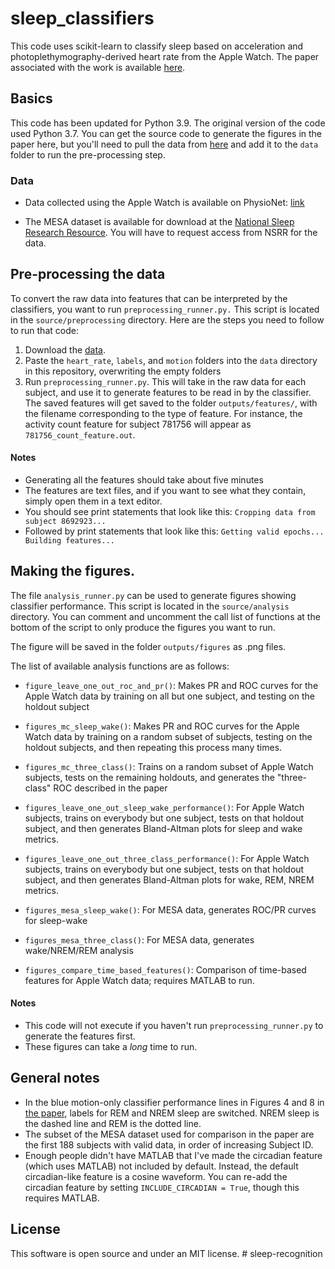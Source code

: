 # sleep_classifiers

This code uses scikit-learn to classify sleep based on acceleration and photoplethymography-derived heart rate from the Apple Watch. The paper associated with the work is available [here](https://academic.oup.com/sleep/article/42/12/zsz180/5549536).

## Basics

This code has been updated for Python 3.9. The original version of the code used Python 3.7. You can get the source code to generate the figures in the paper here, but you'll need to pull the data from [here](https://alpha.physionet.org/content/sleep-accel/1.0.0/) and add it to the `data` folder to run the pre-processing step. 

### Data

- Data collected using the Apple Watch is available on PhysioNet: [link](https://alpha.physionet.org/content/sleep-accel/1.0.0/)

- The MESA dataset is available for download at the [National Sleep Research Resource](https://sleepdata.org). You will have to request access from NSRR for the data.

## Pre-processing the data

To convert the raw data into features that can be interpreted by the classifiers, you want to run `preprocessing_runner.py.` This script is located in the `source/preprocessing` directory. Here are the steps you need to follow to run that code: 

1. Download the [data](https://alpha.physionet.org/content/sleep-accel/1.0.0/).
2. Paste the `heart_rate`, `labels`, and `motion` folders into the `data` directory in this repository, overwriting the empty folders 
3. Run `preprocessing_runner.py`. This will take in the raw data for each subject, and use it to generate features to be read in by the classifier. The saved features will get saved to the folder `outputs/features/`, with the filename corresponding to the type of feature. For instance, the activity count feature for subject 781756 will appear as `781756_count_feature.out`. 

#### Notes
- Generating all the features should take about five minutes
- The features are text files, and if you want to see what they contain, simply open them in a text editor. 
- You should see print statements that look like this: `Cropping data from subject 8692923...`
- Followed by print statements that look like this: `Getting valid epochs... Building features...`
 


## Making the figures.

The file `analysis_runner.py` can be used to generate figures showing classifier performance. This script is located in the `source/analysis` directory. You can comment and uncomment the call list of functions at the bottom of the script to only produce the figures you want to run. 

The figure will be saved in the folder `outputs/figures` as .png files. 

The list of available analysis functions are as follows: 
- `figure_leave_one_out_roc_and_pr()`: Makes PR and ROC curves for the Apple Watch data  by training on all but one subject, and testing on the holdout subject
- `figures_mc_sleep_wake()`: Makes PR and ROC curves for the Apple Watch data  by training on a random subset of subjects, testing on the holdout subjects, and then repeating this process many times.
- `figures_mc_three_class()`: Trains on a random subset of Apple Watch subjects, tests on the remaining holdouts, and generates the "three-class" ROC described in the paper
- `figures_leave_one_out_sleep_wake_performance()`: For Apple Watch subjects, trains on everybody but one subject, tests on that holdout subject, and then generates Bland-Altman plots for sleep and wake metrics.
- `figures_leave_one_out_three_class_performance()`:  For Apple Watch subjects, trains on everybody but one subject, tests on that holdout subject, and then generates Bland-Altman plots for wake, REM, NREM metrics.

- `figures_mesa_sleep_wake()`: For MESA data, generates ROC/PR curves for sleep-wake 
- `figures_mesa_three_class()`: For MESA data, generates wake/NREM/REM analysis

- `figures_compare_time_based_features()`: Comparison of time-based features for Apple Watch data; requires MATLAB to run. 



#### Notes
- This code will not execute if you haven't run `preprocessing_runner.py` to generate the features first. 
- These figures can take a _long_ time to run. 

## General notes
- In the blue motion-only classifier performance lines in Figures 4 and 8 in [the paper](https://academic.oup.com/sleep/article/42/12/zsz180/5549536), labels for REM and NREM sleep are switched. NREM sleep is the dashed line and REM is the dotted line.
- The subset of the MESA dataset used for comparison in the paper are the first 188 subjects with valid data, in order of increasing Subject ID.
- Enough people didn't have MATLAB that I've made the circadian feature (which uses MATLAB) not included by default. Instead, the default circadian-like feature is a cosine waveform. You can re-add the circadian feature by setting `INCLUDE_CIRCADIAN = True`, though this requires MATLAB. 

## License

This software is open source and under an MIT license.
#   s l e e p - r e c o g n i t i o n  
 